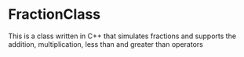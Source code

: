 # FractionClass
This is a class written in C++ that simulates fractions and supports the addition, multiplication, less than and greater than operators
